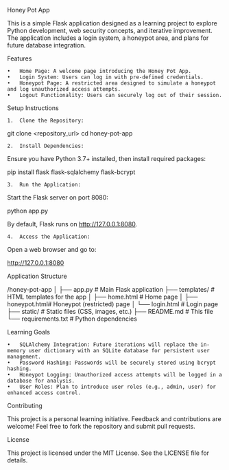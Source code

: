 Honey Pot App

This is a simple Flask application designed as a learning project to explore Python development, web security concepts, and iterative improvement. The application includes a login system, a honeypot area, and plans for future database integration.

Features

	•	Home Page: A welcome page introducing the Honey Pot App.
	•	Login System: Users can log in with pre-defined credentials.
	•	Honeypot Page: A restricted area designed to simulate a honeypot and log unauthorized access attempts.
	•	Logout Functionality: Users can securely log out of their session.

Setup Instructions

	1.	Clone the Repository:

git clone <repository_url>
cd honey-pot-app


	2.	Install Dependencies:
Ensure you have Python 3.7+ installed, then install required packages:

pip install flask flask-sqlalchemy flask-bcrypt


	3.	Run the Application:
Start the Flask server on port 8080:

python app.py

By default, Flask runs on http://127.0.0.1:8080.

	4.	Access the Application:
Open a web browser and go to:

http://127.0.0.1:8080



Application Structure

/honey-pot-app
│
├── app.py           # Main Flask application
├── templates/       # HTML templates for the app
│   ├── home.html    # Home page
│   ├── honeypot.html# Honeypot (restricted) page
│   └── login.html   # Login page
├── static/          # Static files (CSS, images, etc.)
├── README.md        # This file
└── requirements.txt # Python dependencies

Learning Goals

	•	SQLAlchemy Integration: Future iterations will replace the in-memory user dictionary with an SQLite database for persistent user management.
	•	Password Hashing: Passwords will be securely stored using bcrypt hashing.
	•	Honeypot Logging: Unauthorized access attempts will be logged in a database for analysis.
	•	User Roles: Plan to introduce user roles (e.g., admin, user) for enhanced access control.

Contributing

This project is a personal learning initiative. Feedback and contributions are welcome! Feel free to fork the repository and submit pull requests.

License

This project is licensed under the MIT License. See the LICENSE file for details.
